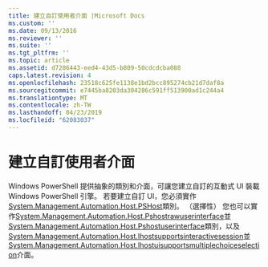 ```yaml
---
title: 建立自訂使用者介面 |Microsoft Docs
ms.custom: ''
ms.date: 09/13/2016
ms.reviewer: ''
ms.suite: ''
ms.tgt_pltfrm: ''
ms.topic: article
ms.assetid: d7286443-eed4-43d5-b809-50cdcdcba088
caps.latest.revision: 4
ms.openlocfilehash: 23518c625fe1138e1bd2bcc895274cb21d7daf8a
ms.sourcegitcommit: e7445ba8203da304286c591ff513900ad1c244a4
ms.translationtype: MT
ms.contentlocale: zh-TW
ms.lasthandoff: 04/23/2019
ms.locfileid: "62083037"
---
```

# <a name="creating-a-custom-user-interface"></a>建立自訂使用者介面

Windows PowerShell 提供抽象的類別和介面，可讓您建立自訂的互動式 UI 裝載 Windows PowerShell 引擎。 若要建立自訂 UI，您必須實作[System.Management.Automation.Host.PSHost](/dotnet/api/System.Management.Automation.Host.PSHost)類別。 （選擇性） 您也可以實作[System.Management.Automation.Host.Pshostrawuserinterface](/dotnet/api/System.Management.Automation.Host.PSHostRawUserInterface)並[System.Management.Automation.Host.Pshostuserinterface](/dotnet/api/System.Management.Automation.Host.PSHostUserInterface)類別，以及[System.Management.Automation.Host.Ihostsupportsinteractivesession](/dotnet/api/System.Management.Automation.Host.IHostSupportsInteractiveSession)並[System.Management.Automation.Host.Ihostuisupportsmultiplechoiceselection](/dotnet/api/System.Management.Automation.Host.IHostUISupportsMultipleChoiceSelection)介面。
